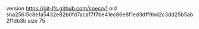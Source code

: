 version https://git-lfs.github.com/spec/v1
oid sha256:5c8e1a5432e82b0fd7acaf7f7be41ec86e8f1ed3dff9bd2c3dd25b5ab2f1db3b
size 75
